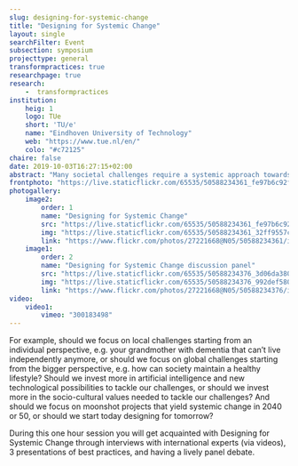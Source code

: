 ```yaml
---
slug: designing-for-systemic-change
title: "Designing for Systemic Change"
layout: single
searchFilter: Event
subsection: symposium
projecttype: general
transformpractices: true
researchpage: true
research: 
    -  transformpractices
institution:
    heig: 1
    logo: TUe
    short: 'TU/e'
    name: "Eindhoven University of Technology"
    web: "https://www.tue.nl/en/"
    colo: "#c72125"
chaire: false
date: 2019-10-03T16:27:15+02:00
abstract: "Many societal challenges require a systemic approach towards change. An approach where multiple stakeholders together create insight in the challenge at hand, and explore possible directions for systemic change. This session explores the concept of Designing for Systemic Change, including: what is it, how do we approach it, and what are the challenges we face?"
frontphoto: "https://live.staticflickr.com/65535/50588234361_fe97b6c92f.jpg"
photogallery:
    image2:
        order: 1
        name: "Designing for Systemic Change"
        src: "https://live.staticflickr.com/65535/50588234361_fe97b6c92f_q.jpg"
        img: "https://live.staticflickr.com/65535/50588234361_32ff9557cd_o.jpg"
        link: "https://www.flickr.com/photos/27221668@N05/50588234361/in/album-72157716601045922"
    image1:
        order: 2
        name: "Designing for Systemic Change discussion panel"
        src: "https://live.staticflickr.com/65535/50588234376_3d06da380b_q.jpg"
        img: "https://live.staticflickr.com/65535/50588234376_992def5802_o.jpg"
        link: "https://www.flickr.com/photos/27221668@N05/50588234376/in/album-72157716601045922"
video:
    video1:
        vimeo: "300183498"
---
```


For example, should we focus on local challenges starting from an individual perspective, e.g. your grandmother with dementia that can’t live independently anymore, or should we focus on global challenges starting from the bigger perspective, e.g. how can society maintain a healthy lifestyle? Should we invest more in artificial intelligence and new technological possibilities to tackle our challenges, or should we invest more in the socio-cultural values needed to tackle our challenges? And should we focus on moonshot projects that yield systemic change in 2040 or 50, or should we start today designing for tomorrow?

During this one hour session you will get acquainted with Designing for Systemic Change through interviews with international experts (via videos), 3 presentations of best practices, and having a lively panel debate.
